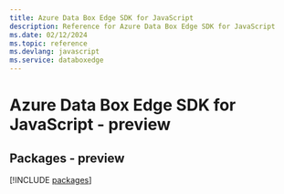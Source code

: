 ```yaml
---
title: Azure Data Box Edge SDK for JavaScript
description: Reference for Azure Data Box Edge SDK for JavaScript
ms.date: 02/12/2024
ms.topic: reference
ms.devlang: javascript
ms.service: databoxedge
---
```

# Azure Data Box Edge SDK for JavaScript - preview
## Packages - preview
[!INCLUDE [packages](data-box-edge-index.md)]